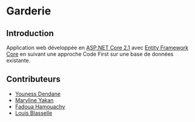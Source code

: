 # Garderie

## Introduction
Application web développée en [ASP.NET Core 2.1](https://docs.microsoft.com/fr-fr/aspnet/core/?view=aspnetcore-2.1) avec [Entity Framework Core](https://docs.microsoft.com/en-us/ef/core/index) en suivant une approche Code First sur une base de données existante.

## Contributeurs
* [Youness Dendane](https://github.com/yden063)
* [Maryline Yakan](https://github.com/marylineyk)
* [Fadoua Hamouachy](https://github.com/fhy01)
* [Louis Blasselle](https://github.com/louisbla)
